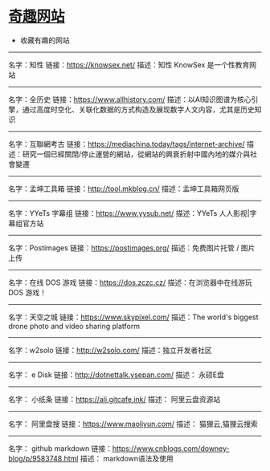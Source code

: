 # [奇趣网站](https://github.com/haoz0x139/myblog/issues/6)

- 收藏有趣的网站

---

名字：知性
链接：https://knowsex.net/
描述：知性 KnowSex 是一个性教育网站

---

名字：全历史
链接：https://www.allhistory.com/
描述：以AI知识图谱为核心引擎，通过高度时空化、关联化数据的方式构造及展现数字人文内容，尤其是历史知识

---

名字：互聯網考古
链接：https://mediachina.today/tags/internet-archive/
描述：研究一個已經關閉/停止運營的網站，從網站的興衰折射中國內地的媒介與社會變遷

---

名字：孟坤工具箱
链接：http://tool.mkblog.cn/
描述：孟坤工具箱网页版

---

名字：YYeTs 字幕组
链接：https://www.yysub.net/
描述：YYeTs 人人影视|字幕组官方站

---

名字：Postimages
链接：https://postimages.org/
描述：免费图片托管 / 图片上传

---

名字：在线 DOS 游戏
链接：https://dos.zczc.cz/
描述：在浏览器中在线游玩 DOS 游戏！

---

名字：天空之城
链接：https://www.skypixel.com/
描述：The world's biggest drone photo and video sharing platform

---

名字：w2solo
链接：http://w2solo.com/
描述：独立开发者社区

---

名字： e Disk
链接：http://dotnettalk.ysepan.com/
描述： 永硕E盘


---

名字： 小纸条 
链接：https://ali.gitcafe.ink/
描述： 阿里云盘资源站

---

名字： 阿里盘搜
链接：https://www.maoliyun.com/
描述： 猫狸云,猫狸云搜索

---

名字： github markdown
链接：https://www.cnblogs.com/downey-blog/p/9583748.html
描述： markdown语法及使用
